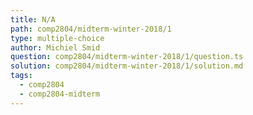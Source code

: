 ```yaml
---
title: N/A
path: comp2804/midterm-winter-2018/1
type: multiple-choice
author: Michiel Smid
question: comp2804/midterm-winter-2018/1/question.ts
solution: comp2804/midterm-winter-2018/1/solution.md
tags:
  - comp2804
  - comp2804-midterm
---
```

